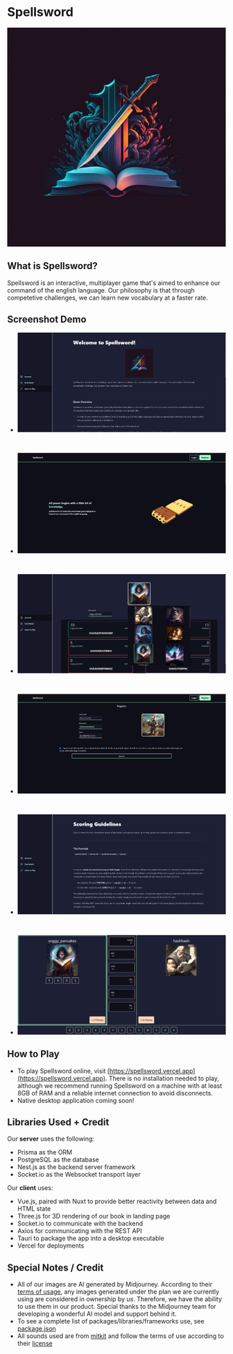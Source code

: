 # Spellsword

<img src="public/logo.png" />

## What is Spellsword?

Spellsword is an interactive, multiplayer game that's aimed to enhance our command of the english language. Our philosophy is that through competetive challenges, we can learn new vocabulary at a faster rate.

## Screenshot Demo

- ![Image 1](/demo/1.png)

<br />
 
- ![Image 5](/demo/5.png)
 
<br />
 
- ![Image 2](/demo/2.png)
 
<br />
 
- ![Image 6](/demo/6.png)
 
<br />
 
- ![Image 4](/demo/4.png)
 
<br />
 
- ![Image 3](/demo/3.png)

## How to Play

- To play Spellsword online, visit [https://spellsword.vercel.app](https://spellsword.vercel.app). There is no installation needed to play, although we recommend running Spellsword on a machine with at least 8GB of RAM and a reliable internet connection to avoid disconnects.
- Native desktop application coming soon!

## Libraries Used + Credit

Our **server** uses the following:

- Prisma as the ORM
- PostgreSQL as the database
- Nest.js as the backend server framework
- Socket.io as the Websocket transport layer

Our **client** uses:

- Vue.js, paired with Nuxt to provide better reactivity between data and HTML state
- Three.js for 3D rendering of our book in landing page
- Socket.io to communicate with the backend
- Axios for communicating with the REST API
- Tauri to package the app into a desktop executable
- Vercel for deployments

## Special Notes / Credit

- All of our images are AI generated by Midjourney. According to their [terms of usage](https://docs.midjourney.com/docs/terms-of-service), any images generated under the plan we are currently using are considered in ownership by _us_. Therefore, we have the ability to use them in our product. Special thanks to the Midjourney team for developing a wonderful AI model and support behind it.
- To see a complete list of packages/libraries/frameworks use, see [package.json](./package.json)
- All sounds used are from [mitkit](https://mixkit.co) and follow the terms of use according to their [license](https://mixkit.co/license/#sfxFree)
